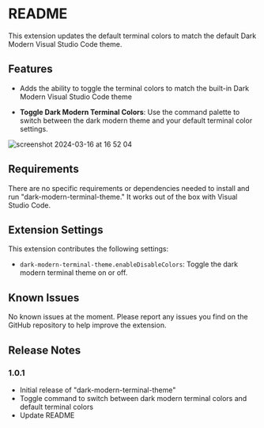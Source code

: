 # README

This extension updates the default terminal colors to match the default Dark Modern Visual Studio Code theme.

## Features

- Adds the ability to toggle the terminal colors to match the built-in Dark Modern Visual Studio Code theme

- **Toggle Dark Modern Terminal Colors**: Use the command palette to switch between the dark modern theme and your default terminal color settings.

![screenshot 2024-03-16 at 16 52 04](https://github.com/carlweis/vscode-dark-modern-terminal-theme/assets/1410882/8dafb63d-e32c-493e-8162-9794bd9f5f85)

## Requirements

There are no specific requirements or dependencies needed to install and run "dark-modern-terminal-theme." It works out of the box with Visual Studio Code.

## Extension Settings

This extension contributes the following settings:

* `dark-modern-terminal-theme.enableDisableColors`: Toggle the dark modern terminal theme on or off.

## Known Issues

No known issues at the moment. Please report any issues you find on the GitHub repository to help improve the extension.

## Release Notes

### 1.0.1

- Initial release of "dark-modern-terminal-theme"
- Toggle command to switch between dark modern terminal colors and default terminal colors
- Update README
